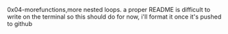 0x04-morefunctions,more nested loops. a proper README is difficult to write on the terminal so this should do for now, i'll format it once it's pushed to github
